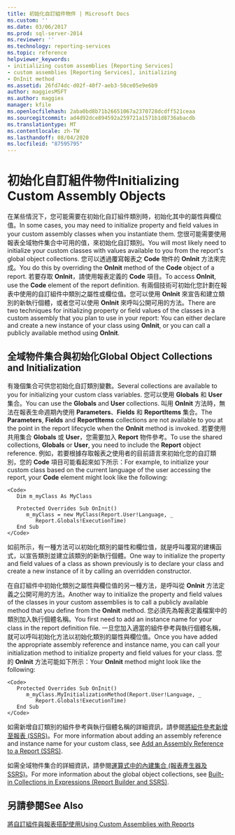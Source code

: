 ```yaml
---
title: 初始化自訂組件物件 | Microsoft Docs
ms.custom: ''
ms.date: 03/06/2017
ms.prod: sql-server-2014
ms.reviewer: ''
ms.technology: reporting-services
ms.topic: reference
helpviewer_keywords:
- initializing custom assemblies [Reporting Services]
- custom assemblies [Reporting Services], initializing
- OnInit method
ms.assetid: 26fd74dc-d02f-40f7-aeb3-50ce05e9e6b9
author: maggiesMSFT
ms.author: maggies
manager: kfile
ms.openlocfilehash: 2aba0bd8b71b26651067a2370728dcdff521ceaa
ms.sourcegitcommit: ad4d92dce894592a259721a1571b1d8736abacdb
ms.translationtype: MT
ms.contentlocale: zh-TW
ms.lasthandoff: 08/04/2020
ms.locfileid: "87595795"
---
```

# <a name="initializing-custom-assembly-objects"></a><span data-ttu-id="9a656-102">初始化自訂組件物件</span><span class="sxs-lookup"><span data-stu-id="9a656-102">Initializing Custom Assembly Objects</span></span>
  <span data-ttu-id="9a656-103">在某些情況下，您可能需要在初始化自訂組件類別時，初始化其中的屬性與欄位值。</span><span class="sxs-lookup"><span data-stu-id="9a656-103">In some cases, you may need to initialize property and field values in your custom assembly classes when you instantiate them.</span></span> <span data-ttu-id="9a656-104">您很可能需要使用報表全域物件集合中可用的值，來初始化自訂類別。</span><span class="sxs-lookup"><span data-stu-id="9a656-104">You will most likely need to initialize your custom classes with values available to you from the report's global object collections.</span></span> <span data-ttu-id="9a656-105">您可以透過覆寫報表之 **Code** 物件的 **OnInit** 方法來完成。</span><span class="sxs-lookup"><span data-stu-id="9a656-105">You do this by overriding the **OnInit** method of the **Code** object of a report.</span></span> <span data-ttu-id="9a656-106">若要存取 **OnInit**，請使用報表定義的 **Code** 項目。</span><span class="sxs-lookup"><span data-stu-id="9a656-106">To access **OnInit**, use the **Code** element of the report definition.</span></span> <span data-ttu-id="9a656-107">有兩個技術可初始化您計劃在報表中使用的自訂組件中類別之屬性或欄位值。您可以使用 **OnInit** 來宣告和建立類別的新執行個體，或者您可以使用 **OnInit** 來呼叫公開可用的方法。</span><span class="sxs-lookup"><span data-stu-id="9a656-107">There are two techniques for initializing property or field values of the classes in a custom assembly that you plan to use in your report: You can either declare and create a new instance of your class using **OnInit**, or you can call a publicly available method using **OnInit**.</span></span>  
  
## <a name="global-object-collections-and-initialization"></a><span data-ttu-id="9a656-108">全域物件集合與初始化</span><span class="sxs-lookup"><span data-stu-id="9a656-108">Global Object Collections and Initialization</span></span>  
 <span data-ttu-id="9a656-109">有幾個集合可供您初始化自訂類別變數。</span><span class="sxs-lookup"><span data-stu-id="9a656-109">Several collections are available to you for initializing your custom class variables.</span></span> <span data-ttu-id="9a656-110">您可以使用 **Globals** 和 **User** 集合。</span><span class="sxs-lookup"><span data-stu-id="9a656-110">You can use the **Globals** and **User** collections.</span></span> <span data-ttu-id="9a656-111">叫用 **OnInit** 方法時，無法在報表生命週期內使用 **Parameters**、**Fields** 和 **ReportItems** 集合。</span><span class="sxs-lookup"><span data-stu-id="9a656-111">The **Parameters**, **Fields** and **ReportItems** collections are not available to you at the point in the report lifecycle when the **OnInit** method is invoked.</span></span> <span data-ttu-id="9a656-112">若要使用共用集合 **Globals** 或 **User**，您需要加入 **Report** 物件參考。</span><span class="sxs-lookup"><span data-stu-id="9a656-112">To use the shared collections, **Globals** or **User**, you need to include the **Report** object reference.</span></span> <span data-ttu-id="9a656-113">例如，若要根據存取報表之使用者的目前語言來初始化您的自訂類別，您的 **Code** 項目可能看起來如下所示：</span><span class="sxs-lookup"><span data-stu-id="9a656-113">For example, to initialize your custom class based on the current language of the user accessing the report, your **Code** element might look like the following:</span></span>  
  
```  
<Code>  
   Dim m_myClass As MyClass  
  
   Protected Overrides Sub OnInit()  
      m_myClass = new MyClass(Report.User!Language, _  
         Report.Globals!ExecutionTime)  
   End Sub  
</Code>  
```  
  
 <span data-ttu-id="9a656-114">如前所示，有一種方法可以初始化類別的屬性和欄位值，就是呼叫覆寫的建構函式，以宣告類別並建立該類別的新執行個體。</span><span class="sxs-lookup"><span data-stu-id="9a656-114">One way to initialize the property and field values of a class as shown previously is to declare your class and create a new instance of it by calling an overridden constructor.</span></span>  
  
 <span data-ttu-id="9a656-115">在自訂組件中初始化類別之屬性與欄位值的另一種方法，是呼叫從 **OnInit** 方法定義之公開可用的方法。</span><span class="sxs-lookup"><span data-stu-id="9a656-115">Another way to initialize the property and field values of the classes in your custom assemblies is to call a publicly available method that you define from the **OnInit** method.</span></span> <span data-ttu-id="9a656-116">您必須先為報表定義檔案中的類別加入執行個體名稱。</span><span class="sxs-lookup"><span data-stu-id="9a656-116">You first need to add an instance name for your class in the report definition file.</span></span> <span data-ttu-id="9a656-117">一旦您加入適當的組件參考與執行個體名稱，就可以呼叫初始化方法以初始化類別的屬性與欄位值。</span><span class="sxs-lookup"><span data-stu-id="9a656-117">Once you have added the appropriate assembly reference and instance name, you can call your initialization method to initialize property and field values for your class.</span></span> <span data-ttu-id="9a656-118">您的 **OnInit** 方法可能如下所示：</span><span class="sxs-lookup"><span data-stu-id="9a656-118">Your **OnInit** method might look like the following:</span></span>  
  
```  
<Code>  
   Protected Overrides Sub OnInit()  
      m_myClass.MyInitializationMethod(Report.User!Language, _  
         Report.Globals!ExecutionTime)  
   End Sub  
</Code>  
```  
  
 <span data-ttu-id="9a656-119">如需新增自訂類別的組件參考與執行個體名稱的詳細資訊，請參閱[將組件參考新增至報表 &#40;SSRS&#41;](../report-design/add-an-assembly-reference-to-a-report-ssrs.md)。</span><span class="sxs-lookup"><span data-stu-id="9a656-119">For more information about adding an assembly reference and instance name for your custom class, see [Add an Assembly Reference to a Report &#40;SSRS&#41;](../report-design/add-an-assembly-reference-to-a-report-ssrs.md).</span></span>  
  
 <span data-ttu-id="9a656-120">如需全域物件集合的詳細資訊，請參閱[運算式中的內建集合 &#40;報表產生器及 SSRS&#41;](../report-design/built-in-collections-in-expressions-report-builder.md)。</span><span class="sxs-lookup"><span data-stu-id="9a656-120">For more information about the global object collections, see [Built-in Collections in Expressions &#40;Report Builder and SSRS&#41;](../report-design/built-in-collections-in-expressions-report-builder.md).</span></span>  
  
## <a name="see-also"></a><span data-ttu-id="9a656-121">另請參閱</span><span class="sxs-lookup"><span data-stu-id="9a656-121">See Also</span></span>  
 [<span data-ttu-id="9a656-122">將自訂組件與報表搭配使用</span><span class="sxs-lookup"><span data-stu-id="9a656-122">Using Custom Assemblies with Reports</span></span>](using-custom-assemblies-with-reports.md)  
  
  
